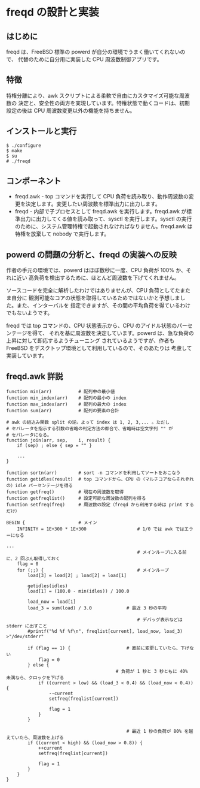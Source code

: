 # freqd の設計と実装
## はじめに
freqd は、FreeBSD 標準の powerd が自分の環境でうまく働いてくれないので、
代替のために自分用に実装した CPU 周波数制御アプリです。
## 特徴
特権分離により、awk スクリプトによる柔軟で自由にカスタマイズ可能な周波数の
決定と、安全性の両方を実現しています。特権状態で動くコードは、初期設定の後は
CPU 周波数変更以外の機能を持ちません。
## インストールと実行
    $ ./configure
    $ make
    $ su
    # ./freqd
## コンポーネント
* freqd.awk - top コマンドを実行して CPU 負荷を読み取り、動作周波数の変更を決定します。変更したい周波数を標準出力に出力します。
* freqd - 内部で子プロセスとして freqd.awk を実行します。freqd.awk が標準出力に出力してくる値を読み取って、sysctl を実行します。sysctl の実行のために、システム管理特権で起動されなければなりません。freqd.awk は特権を放棄して nobody で実行します。

## powerd の問題の分析と、freqd の実装への反映
作者の手元の環境では、powerd はほぼ数秒に一度、CPU 負荷が 100% か、それに近い
高負荷を検出するために、ほとんど周波数を下げてくれません。

ソースコードを完全に解析したわけではありませんが、CPU 負荷としてたまたま自分に
観測可能なコアの状態を取得しているためではないかと予想しました。また、インターバルを
指定できますが、その間の平均負荷を得ているわけでもないようです。

freqd では top コマンドの、CPU 状態表示から、CPU のアイドル状態のパーセンテージを得て、
それを基に周波数を決定しています。powerd は、急な負荷の上昇に対して即応するようチューニング
されているようですが、作者も FreeBSD をデスクトップ環境として利用しているので、そのあたりは
考慮して実装しています。
## freqd.awk 詳説
    function min(arr)          # 配列中の最小値
    function min_index(arr)    # 配列の最小の index
    function max_index(arr)    # 配列の最大の index
    function sum(arr)          # 配列の要素の合計
    
    # awk の組込み関数 split の逆。よって index は 1, 2, 3,... 。ただし
    # セパレータを指示する引数の省略の判定方法の都合で、省略時は空文字列 "" が
    # セパレータになる。
    function join(arr, sep,    i, result) {
     	if (sep) ; else { sep = "" }
     
    	...
    }
    
    function sortn(arr)        # sort -n コマンドを利用してソートをおこなう
    function getidles(result)  # top コマンドから、CPU の（マルチコアならそれぞれの）idle パーセンテージを得る
    function getfreq()         # 現在の周波数を取得
    function getfreqlist()     # 設定可能な周波数の配列を得る
    function setfreq(freq)     # 周波数の設定（freqd から利用する時は print するだけ）
    
    BEGIN {                    # メイン
    	INFINITY = 1E+300 * 1E+300                   # 1/0 では awk ではエラーになる
   
    ...
                                                     # メインループに入る前に、2 回ぶん取得しておく
    	flag = 0
    	for (;;) {                                   # メインループ
    		load[3] = load[2] ; load[2] = load[1]
    
    		getidles(idles)
    		load[1] = (100.0 - min(idles)) / 100.0
    
    		load_now = load[1]
    		load_3 = sum(load) / 3.0             # 最近 3 秒の平均
    
                                                     # デバッグ表示などは stderr に出すこと
    		#printf("%d %f %f\n", freqlist[current], load_now, load_3) >"/dev/stderr"
    
    		if (flag == 1) {                     # 直前に変更していたら、下げない
    			flag = 0
    		} else {
    			                             # 負荷が 1 秒と 3 秒ともに 40% 未満なら、クロックを下げる
    			if ((current > low) && (load_3 < 0.4) && (load_now < 0.4)) {
    				--current
    				setfreq(freqlist[current])
    
    				flag = 1
    			}
    		}
    
    		                                     # 最近 1 秒の負荷が 80% を越えていたら、周波数を上げる
    		if ((current < high) && (load_now > 0.8)) {
    			++current
    			setfreq(freqlist[current])
    
    			flag = 1
    		}
    	}
    }
